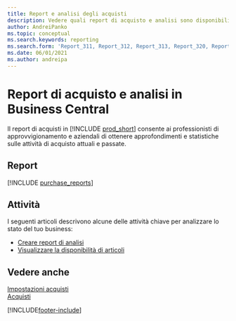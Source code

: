 ```yaml
---
title: Report e analisi degli acquisti
description: Vedere quali report di acquisto e analisi sono disponibili nella versione standard di Business Central in modo da poter tenere traccia della propria attività.
author: AndreiPanko
ms.topic: conceptual
ms.search.keywords: reporting
ms.search.form: 'Report_311, Report_312, Report_313, Report_320, Report_709, Report_707, Report_709, Report_714, Report_716, Report_720'
ms.date: 06/01/2021
ms.author: andreipa
---
```

# <a name="purchase-reports-and-analytics-in-business-central"></a><a name="purchase-reports-and-analytics-in-business-central"></a>Report di acquisto e analisi in Business Central

Il report di acquisti in [!INCLUDE [prod_short](includes/prod_short.md)] consente ai professionisti di approvvigionamento e aziendali di ottenere approfondimenti e statistiche sulle attività di acquisto attuali e passate.  

## <a name="reports"></a><a name="reports"></a>Report
[!INCLUDE [purchase_reports](includes/purchase-reports-include.md)]

## <a name="tasks"></a><a name="tasks"></a>Attività
I seguenti articoli descrivono alcune delle attività chiave per analizzare lo stato del tuo business:

* [Creare report di analisi](bi-how-create-analysis-views-reports.md)  
* [Visualizzare la disponibilità di articoli](inventory-how-availability-overview.md)  


## <a name="see-also"></a><a name="see-also"></a>Vedere anche
[Impostazioni acquisti](purchasing-setup-purchasing.md)  
[Acquisti](purchasing-manage-purchasing.md)  

[!INCLUDE[footer-include](includes/footer-banner.md)]
